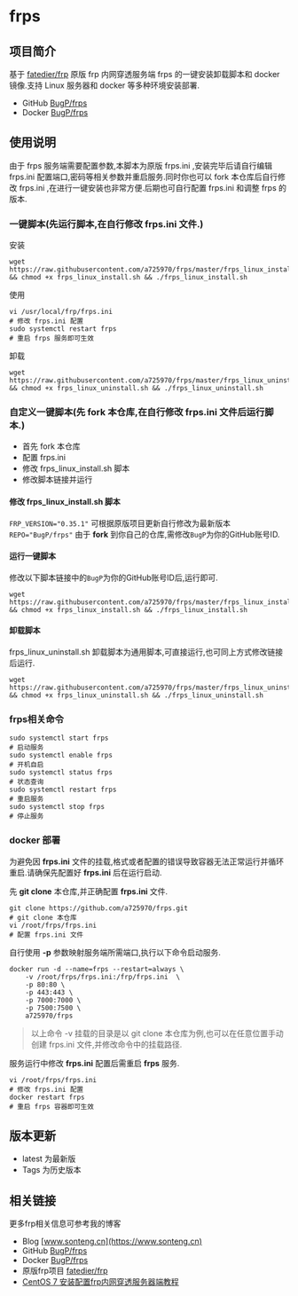# frps
## 项目简介
基于 [fatedier/frp](https://github.com/fatedier/frp) 原版 frp 内网穿透服务端 frps 的一键安装卸载脚本和 docker 镜像.支持 Linux 服务器和 docker 等多种环境安装部署.

- GitHub [BugP/frps](https://github.com/BugP/frps)
- Docker [BugP/frps](https://hub.docker.com/r/bugp/frps)

## 使用说明
由于 frps 服务端需要配置参数,本脚本为原版 frps.ini ,安装完毕后请自行编辑 frps.ini 配置端口,密码等相关参数并重启服务.同时你也可以 fork 本仓库后自行修改 frps.ini ,在进行一键安装也非常方便.后期也可自行配置 frps.ini 和调整 frps 的版本.

### 一键脚本(先运行脚本,在自行修改 frps.ini 文件.)
安装
```shell
wget https://raw.githubusercontent.com/a725970/frps/master/frps_linux_install.sh && chmod +x frps_linux_install.sh && ./frps_linux_install.sh
```

使用
```shell
vi /usr/local/frp/frps.ini
# 修改 frps.ini 配置
sudo systemctl restart frps
# 重启 frps 服务即可生效
```

卸载
```shell
wget https://raw.githubusercontent.com/a725970/frps/master/frps_linux_uninstall.sh && chmod +x frps_linux_uninstall.sh && ./frps_linux_uninstall.sh
```


### 自定义一键脚本(先 fork 本仓库,在自行修改 frps.ini 文件后运行脚本.)
- 首先 fork 本仓库
- 配置 frps.ini
- 修改 frps_linux_install.sh 脚本
- 修改脚本链接并运行

#### 修改 frps_linux_install.sh 脚本
`FRP_VERSION="0.35.1"` 可根据原版项目更新自行修改为最新版本  
`REPO="BugP/frps"` 由于 **fork** 到你自己的仓库,需修改`BugP`为你的GitHub账号ID.

#### 运行一键脚本
修改以下脚本链接中的`BugP`为你的GitHub账号ID后,运行即可.
```shell
wget https://raw.githubusercontent.com/a725970/frps/master/frps_linux_install.sh && chmod +x frps_linux_install.sh && ./frps_linux_install.sh
```
#### 卸载脚本
frps_linux_uninstall.sh 卸载脚本为通用脚本,可直接运行,也可同上方式修改链接后运行.
```shell
wget https://raw.githubusercontent.com/a725970/frps/master/frps_linux_uninstall.sh && chmod +x frps_linux_uninstall.sh && ./frps_linux_uninstall.sh
```

### frps相关命令
```shell
sudo systemctl start frps
# 启动服务 
sudo systemctl enable frps
# 开机自启
sudo systemctl status frps
# 状态查询
sudo systemctl restart frps
# 重启服务
sudo systemctl stop frps
# 停止服务
```

### docker 部署
为避免因 **frps.ini** 文件的挂载,格式或者配置的错误导致容器无法正常运行并循环重启.请确保先配置好 **frps.ini** 后在运行启动.

先 **git clone** 本仓库,并正确配置 **frps.ini** 文件.
```shell
git clone https://github.com/a725970/frps.git
# git clone 本仓库
vi /root/frps/frps.ini
# 配置 frps.ini 文件
```
自行使用 **-p** 参数映射服务端所需端口,执行以下命令启动服务.
```shell
docker run -d --name=frps --restart=always \
    -v /root/frps/frps.ini:/frp/frps.ini  \
    -p 80:80 \
    -p 443:443 \
    -p 7000:7000 \
    -p 7500:7500 \
    a725970/frps
```
> 以上命令 -v 挂载的目录是以 git clone 本仓库为例,也可以在任意位置手动创建 frps.ini 文件,并修改命令中的挂载路径.

服务运行中修改 **frps.ini** 配置后需重启 **frps** 服务.
```shell
vi /root/frps/frps.ini
# 修改 frps.ini 配置
docker restart frps
# 重启 frps 容器即可生效
```

## 版本更新
- latest 为最新版
- Tags 为历史版本

## 相关链接
更多frp相关信息可参考我的博客
- Blog [www.sonteng.cn](https://www.sonteng.cn)
- GitHub [BugP/frps](https://github.com/BugP/frps)
- Docker [BugP/frps](https://hub.docker.com/r/bugp/frps)
- 原版frp项目 [fatedier/frp](https://github.com/fatedier/frp)
- [CentOS 7 安装配置frp内网穿透服务器端教程](https://www.sonteng.cn/24.html)
